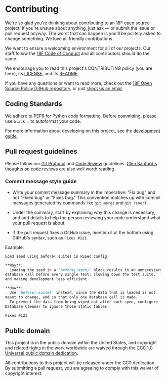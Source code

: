 # Contributing

We're so glad you're thinking about contributing to an 18F open source project!
If you're unsure about anything, just ask — or submit the issue or pull request
anyway. The worst that can happen is you'll be politely asked to change
something. We love all friendly contributions.

We want to ensure a welcoming environment for all of our projects. Our staff
follow the [18F Code of Conduct][code] and all contributors should do the same.

We encourage you to read this project's CONTRIBUTING policy (you are here), its
[LICENSE](LICENSE.md), and its [README](README.rst).

If you have any questions or want to read more, check out the
[18F Open Source Policy GitHub repository][os-policy], or just
[shoot us an email](mailto:18f@gsa.gov).

[code]: https://github.com/18F/code-of-conduct/blob/master/code-of-conduct.md
[os-policy]: https://github.com/18f/open-source-policy

## Coding Standards

We adhere to [PEP8][] for Python code
formatting. Before committing, please use `black .` to autoformat your code.

For more information about developing on this project, see the
[development guide](./docs/developing.md).

[PEP8]: https://www.python.org/dev/peps/pep-0008/

## Pull request guidelines

Please follow our [Git Protocol][git] and [Code Review][review] guidelines.
[Glen Sanford's thoughts on code reviews][thoughts] are also well worth
reading.

[git]: https://github.com/18F/development-guide/tree/master/git_protocol
[review]: https://github.com/18F/development-guide/tree/master/code_review
[thoughts]: http://glen.nu/ramblings/oncodereview.php

### Commit message style guide

- Write your commit message summary in the imperative: "Fix bug" and not
"Fixed bug" or "Fixes bug."  This convention matches up with commit messages
generated by commands like `git merge` and `git revert`.

- Under the summary, start by explaining why this change is necessary, and
add details to help the person reviewing your code understand what your
pull request is about.

- If the pull request fixes a GitHub issue, mention it at the bottom using
GitHub's syntax, such as `Fixes #123`.

Example:

```markdown
Load seed using before(:suite) in RSpec config

**Why**:
- Loading the seed in a `before(:each)` block results in an unnecessary
database call before every single test, slowing down the test suite,
and making development less efficient.

**How**:
- Use `before(:suite)` instead, since the data that is loaded is not
meant to change, and so that only one database call is made.
- To prevent the data from being wiped out after each spec, configure
Database Cleaner to ignore those static tables.

Fixes #123
```

## Public domain

This project is in the public domain within the United States, and
copyright and related rights in the work worldwide are waived through
the [CC0 1.0 Universal public domain dedication](https://creativecommons.org/publicdomain/zero/1.0/).

All contributions to this project will be released under the CC0
dedication. By submitting a pull request, you are agreeing to comply
with this waiver of copyright interest.
